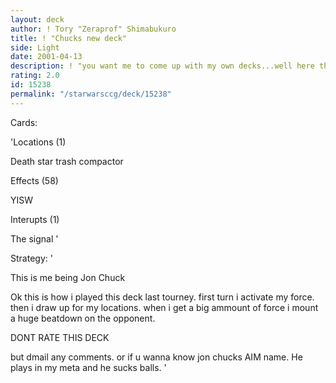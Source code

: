 ```yaml
---
layout: deck
author: ! Tory "Zeraprof" Shimabukuro
title: ! "Chucks new deck"
side: Light
date: 2001-04-13
description: ! "you want me to come up with my own decks...well here they are"
rating: 2.0
id: 15238
permalink: "/starwarsccg/deck/15238"
---
```

Cards: 

'Locations (1)

Death star trash compactor


Effects (58)

YISW


Interupts (1)

The signal '

Strategy: '

This is me being Jon Chuck


Ok this is how i played this deck last tourney. first turn i activate my force. then i draw up for my locations.  when i get a big ammount of force i mount a huge beatdown on the opponent. 


DONT RATE THIS DECK

but dmail any comments.  or if u wanna know jon chucks AIM name.  He plays in my meta and he sucks balls. '
